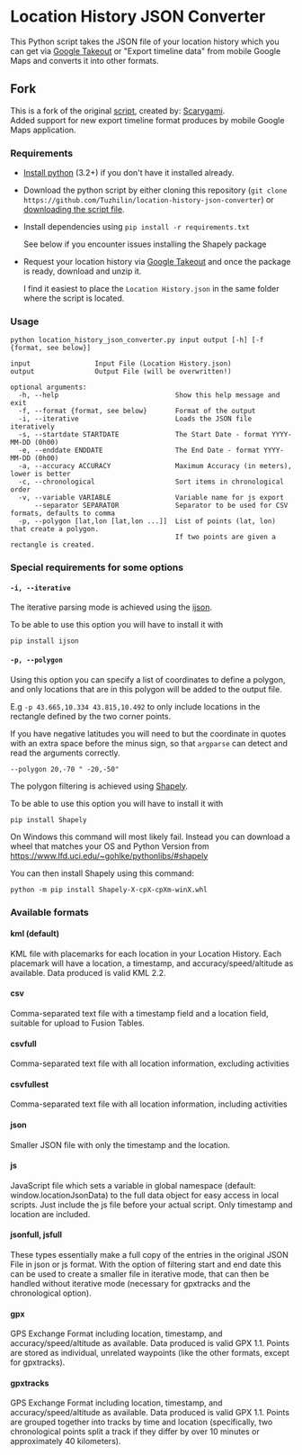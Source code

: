 # Location History JSON Converter

This Python script takes the JSON file of your location history which you can get via
[Google Takeout](https://takeout.google.com/settings/takeout/custom/location_history)
or "Export timeline data" from mobile Google Maps and converts it into other formats.

## Fork
This is a fork of the original [script](https://github.com/Scarygami/location-history-json-converter), created by: [Scarygami](https://github.com/Scarygami).  
Added support for new export timeline format produces by mobile Google Maps application.

### Requirements

*  [Install python](https://wiki.python.org/moin/BeginnersGuide/Download) (3.2+) if you don't have it installed already.

*  Download the python script by either cloning this repository
   (`git clone https://github.com/Tuzhilin/location-history-json-converter`)
   or [downloading the script file](https://raw.githubusercontent.com/Tuzhilin/location-history-json-converter/master/location_history_json_converter.py).

*  Install dependencies using `pip install -r requirements.txt`

   See below if you encounter issues installing the Shapely package

*  Request your location history via [Google Takeout](https://takeout.google.com/settings/takeout/custom/location_history)
   and once the package is ready, download and unzip it.

   I find it easiest to place the `Location History.json` in the same folder where the script is located.

### Usage
```
python location_history_json_converter.py input output [-h] [-f {format, see below}]

input                Input File (Location History.json)
output               Output File (will be overwritten!)

optional arguments:
  -h, --help                             Show this help message and exit
  -f, --format {format, see below}       Format of the output
  -i, --iterative                        Loads the JSON file iteratively
  -s, --startdate STARTDATE              The Start Date - format YYYY-MM-DD (0h00)
  -e, --enddate ENDDATE                  The End Date - format YYYY-MM-DD (0h00)
  -a, --accuracy ACCURACY                Maximum Accuracy (in meters), lower is better
  -c, --chronological                    Sort items in chronological order
  -v, --variable VARIABLE                Variable name for js export
      --separator SEPARATOR              Separator to be used for CSV formats, defaults to comma
  -p, --polygon [lat,lon [lat,lon ...]]  List of points (lat, lon) that create a polygon.
                                         If two points are given a rectangle is created.
```

### Special requirements for some options

#### `-i, --iterative`

The iterative parsing mode is achieved using the [ijson](https://pypi.org/project/ijson/).

To be able to use this option you will have to install it with

    pip install ijson

#### `-p, --polygon`

Using this option you can specify a list of coordinates to define a polygon,
and only locations that are in this polygon will be added to the output file.

E.g `-p 43.665,10.334 43.815,10.492` to only include locations in the rectangle
defined by the two corner points.

If you have negative latitudes you will need to but the coordinate in quotes
with an extra space before the minus sign, so that `argparse` can detect and read
the arguments correctly.

    --polygon 20,-70 " -20,-50"

The polygon filtering is achieved using [Shapely](https://pypi.org/project/Shapely/).

To be able to use this option you will have to install it with

    pip install Shapely

On Windows this command will most likely fail. Instead you can download a wheel
that matches your OS and Python Version from https://www.lfd.uci.edu/~gohlke/pythonlibs/#shapely

You can then install Shapely using this command:

    python -m pip install Shapely-X-cpX-cpXm-winX.whl


### Available formats

#### kml (default)
KML file with placemarks for each location in your Location History.
Each placemark will have a location, a timestamp, and accuracy/speed/altitude as available.
Data produced is valid KML 2.2.

#### csv
Comma-separated text file with a timestamp field and a location field, suitable for upload to Fusion Tables.

#### csvfull
Comma-separated text file with all location information, excluding activities

#### csvfullest
Comma-separated text file with all location information, including activities

#### json
Smaller JSON file with only the timestamp and the location.

#### js
JavaScript file which sets a variable in global namespace (default: window.locationJsonData)
to the full data object for easy access in local scripts.
Just include the js file before your actual script.
Only timestamp and location are included.

#### jsonfull, jsfull
These types essentially make a full copy of the entries in the original JSON File in json or js format.
With the option of filtering start and end date this can be used to create a smaller file in iterative mode,
that can then be handled without iterative mode (necessary for gpxtracks and the chronological option).

#### gpx
GPS Exchange Format including location, timestamp, and accuracy/speed/altitude as available.
Data produced is valid GPX 1.1.  Points are stored as individual, unrelated waypoints (like the other formats, except for gpxtracks).

#### gpxtracks
GPS Exchange Format including location, timestamp, and accuracy/speed/altitude as available.
Data produced is valid GPX 1.1.  Points are grouped together into tracks by time and location (specifically, two chronological points split a track if they differ by over 10 minutes or approximately 40 kilometers).
